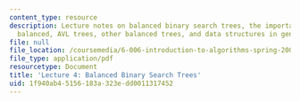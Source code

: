 ```yaml
---
content_type: resource
description: Lecture notes on balanced binary search trees, the importance of being
  balanced, AVL trees, other balanced trees, and data structures in general.
file: null
file_location: /coursemedia/6-006-introduction-to-algorithms-spring-2008/1f940ab45156183a323edd0011317452_lec4.pdf
file_type: application/pdf
resourcetype: Document
title: 'Lecture 4: Balanced Binary Search Trees'
uid: 1f940ab4-5156-183a-323e-dd0011317452
---
```

